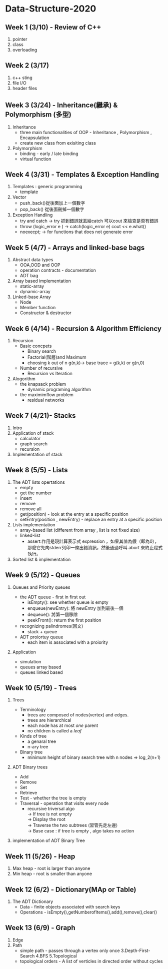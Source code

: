 # Data-Structure-2020
## Week 1 (3/10) - Review of C++
  1. pointer
  2. class
  3. overloading
 
## Week 2 (3/17)
  1. c++ sting
  2. file I/O
  3. header files

## Week 3 (3/24) - Inheritance(繼承) & Polymorphism (多型)
  1. Inheritance
      * three main functionalities of OOP - Inheritance , Polymorphism , Encapsulation
      * create new class from exisiting class
  2. Polymorphism
      * binding - early / late binding
      * virtual function

## Week 4 (3/31) - Templates & Exception Handling
  1. Templates : generic programming
      * template <typename T>
  2. Vector
      * push_back()從後面加上一個數字
      * pop_back() 從後面刪掉一個數字
  3. Exception Handling
      * try and catch -> try 抓到錯誤就丟給catch 可以cout 來檢查是否有錯誤 
      * throw (logic_error e ) -> catch(logic_error e) cout  << e.what()
      * noexecpt; -> for functions that does not generate error
  
## Week 5 (4/7) - Arrays and linked-base bags
  1. Abstract data types
      * OOA,OOD and OOP
      * operation contracts - documentation
      * ADT bag
  2. Array based implementation
      * static-array
      * dynamic-array
  3. Linked-base Array
      * Node
      * Member function
      * Constructor & destructor
## Week 6 (4/14) - Recursion & Algorithm Efficiency
  1. Recursion
      * Basic concpets
        * Binary search
        * Factorial(階層)and Maximum
        * choosing k out of n g(n,k)->  base trace = g(k,k) or g(n,0)
      * Number of recursive  
        * Recursion vs Iteration
  2. Alogorithm
      * the knapsack problem
        * dynamic programing algorithm
      * the maximimflow problem
        * residual networks

## Week 7 (4/21)- Stacks
  1. Intro
  2. Application of stack
      * calculator
      * graph search 
      * recursion
  3. Implementation of stack
    
## Week 8 (5/5) - Lists
  1. The ADT lists opertations
      * empty
      * get the number
      * insert
      * remove
      * remove all
      * get(position) - look at the entry at a specific position
      * setEntry(position , newEntry) - replace an entry at a specific position
  2. Lists implementation
      * array-based list (different from array , list is not fixed size)
      * linked-list
        * assert:作用是現計算表示式 expression ，如果其值為假（即為0），那麼它先向stderr列印一條出錯資訊，然後通過呼叫 abort 來終止程式執行。
  3. Sorted list & implementation
  
## Week 9 (5/12) - Queues
  1. Queues and Priority queues
      * the ADT queue - first in first out
          * isEmpty(): see whether queue is empty
          * enqueue(newEntry): 將 newEntry 加到最後一個
          * dequeue(): 將第一個移除
          * peekFront(): return the first position
      * recognizing palindromes(回文)
          * stack + queue
      * ADT proiortuy queue
          * each item is associated with a proiority
      
  2. Application
      * simulation
      * queues array based
      * queues linked based
      
## Week 10 (5/19) - Trees
  1. Trees
      * Terminology 
         * trees are composed of nodes(vertex) and edges.
         * trees are hierarchical
         * each node has at most *one* parent
         * no children is called a *leaf*
      * Kinds of tree
         * a genaral tree
         * n-ary tree
      * Binary tree
         * minimum height of binary search tree with n nodes => log_2(n+1)
        
  2. ADT Binary trees
      * Add
      * Remove
      * Set
      * Retrieve
      * Test - whether the tree is empty
      * Traversal - operation that visits every node
          * recursive triversal algo   
              -> If tree is not empty   
               -> Display the root   
               -> Traverse the two subtrees (習管先走左邊)   
              -> Base case : if tree is empty , algo takes no action   
  
   3. implementation of ADT Binary Tree

## Week 11 (5/26) - Heap
  1. Max heap - root is larger than anyone
  2. Min heap - root is smaller than anyone

## Week 12 (6/2) - Dictionary(MAp or Table)
  1. The ADT Dictionary
      * Data - finite objects associated with search keys
      * Operations - isEmpty(),getNumberofItems(),add(),remove(),clear()
    
## Week 13 (6/9) - Graph
  1. Edge
  2. Path
      * simple path - passes through a vertex only once
  3.Depth-First-Search
  4.BFS
  5.Topological
      * topological orders - A list of verticles in directed order without cycles
